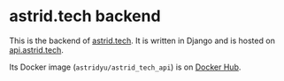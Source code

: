 # astrid.tech backend

This is the backend of [astrid.tech](https://astrid.tech). It is written in Django and is hosted
on [api.astrid.tech](https://api.astrid.tech).

Its Docker image (`astridyu/astrid_tech_api`) is on [Docker Hub](https://hub.docker.com/repository/docker/astridyu/astrid_tech_api).
